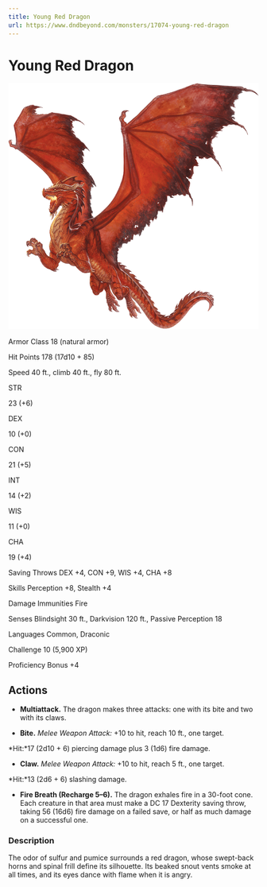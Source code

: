 ```yaml
---
title: Young Red Dragon
url: https://www.dndbeyond.com/monsters/17074-young-red-dragon
---
```


# Young Red Dragon

![Young Red Dragon](young-red-dragon.png)

Armor Class
18
(natural armor)

Hit Points
178
(17d10 + 85)

Speed
40 ft., climb 40 ft., fly 80 ft.

STR

23
(+6)

DEX

10
(+0)

CON

21
(+5)

INT

14
(+2)

WIS

11
(+0)

CHA

19
(+4)

Saving Throws
DEX +4, CON +9, WIS +4, CHA +8

Skills
Perception +8, Stealth +4

Damage Immunities
Fire

Senses
Blindsight 30 ft., Darkvision 120 ft., Passive Perception 18

Languages
Common, Draconic

Challenge
10 (5,900 XP)

Proficiency Bonus
+4

## Actions

* **Multiattack.** The dragon makes three attacks: one with its bite and two with its claws.

* **Bite.** *Melee Weapon Attack:* +10 to hit, reach 10 ft., one target.

*Hit:*17 (2d10 + 6) piercing damage plus 3 (1d6) fire damage.

* **Claw.** *Melee Weapon Attack:* +10 to hit, reach 5 ft., one target.

*Hit:*13 (2d6 + 6) slashing damage.

* **Fire Breath (Recharge 5–6).** The dragon exhales fire in a 30-foot cone. Each creature in that area must make a DC 17 Dexterity saving throw, taking 56 (16d6) fire damage on a failed save, or half as much damage on a successful one.

### Description

The odor of sulfur and pumice surrounds a red dragon, whose swept-back horns and spinal frill define its silhouette. Its beaked snout vents smoke at all times, and its eyes dance with flame when it is angry.